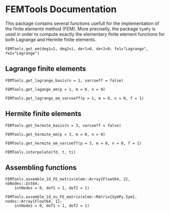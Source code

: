 # FEMTools Documentation

This package contains several functions usefull for the implementation
of the finite elements method (FEM). More preciselly, the package
`SymPy` is used
in order to compute exactly the elementary finite element functions for both
Lagrange and Hermite finite elements.

```@docs
FEMTools.get_em(deg1=1, deg2=1, der1=0, der2=0; fe1="Lagrange", fe2="Lagrange")
```

## Lagrange finite elements

```@docs
FEMTools.get_lagrange_basis(n = 1, varcoeff = false)
```

```@docs
FEMTools.get_lagange_em(p = 1, m = 0, n = 0)
```

```@docs
FEMTools.get_lagrange_em_varcoeff(p = 1, m = 0, n = 0, f = 1)
```

## Hermite finite elements

```@docs
FEMTools.get_hermite_basis(n = 3, varcoeff = false)
```

```@docs
FEMTools.get_hermite_em(p = 3, m = 0, n = 0)
```

```@docs
FEMTools.get_hermite_em_varcoeff(p = 3, m = 0, n = 0, f = 1)
```

```@docs
FEMTools.interpolate(fd, t, ti)
```

## Assembling functions

```@docs
FEMTools.assemble_1d_FE_matrix(elem::Array{Float64, 2}, nbNodes::Int64;
    intNodes = 0, dof1 = 1, dof2 = 1)
```

```@docs
FEMTools.assemble_1d_nu_FE_matrix(elem::Matrix{SymPy.Sym}, nodes::Array{Float64, 1};
    intNodes = 0, dof1 = 1, dof2 = 1)
```
